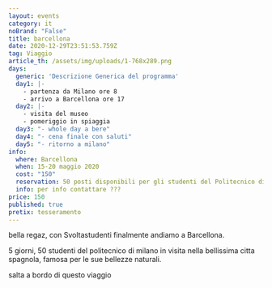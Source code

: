 ```yaml
---
layout: events
category: it
noBrand: "False"
title: barcellona
date: 2020-12-29T23:51:53.759Z
tag: Viaggio
article_th: /assets/img/uploads/1-768x289.png
days:
  generic: 'Descrizione Generica del programma'
  day1: |-
    - partenza da Milano ore 8
    - arrivo a Barcellona ore 17
  day2: |-
    - visita del museo
    - pomeriggio in spiaggia
  day3: "- whole day a bere"
  day4: "- cena finale con saluti"
  day5: "- ritorno a milano"
info:
  where: Barcellona
  when: 15-20 maggio 2020
  cost: "150"
  reservation: 50 posti disponibili per gli studenti del Politecnico di Milano
  info: per info contattare ???
price: 150
published: true
pretix: tesseramento
---
```

bella regaz, con Svoltastudenti finalmente andiamo a Barcellona.

5 giorni, 50 studenti del politecnico di milano in visita nella bellissima citta spagnola, famosa per le sue bellezze naturali.

salta a bordo di questo viaggio
